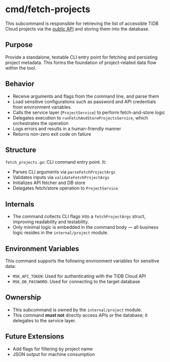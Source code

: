 # cmd/fetch-projects

This subcommand is responsible for retrieving the list of accessible TiDB Cloud projects
via the [public API](https://docs.pingcap.com/tidbcloud/api/v1beta/#tag/Project/operation/ListProjects) and storing them into the database.

## Purpose

Provide a standalone, testable CLI entry point for fetching and persisting project metadata.
This forms the foundation of project-related data flow within the tool.

## Behavior

* Receive arguments and flags from the command line, and parse them
* Load sensitive configurations such as password and API credentials from environment variables.
* Calls the service layer (`ProjectService`) to perform fetch-and-store logic
* Delegates execution to `runFetchAndStoreProjectsService`, which orchestrates the operation
* Logs errors and results in a human-friendly manner
* Returns non-zero exit code on failure

## Structure

`fetch_projects.go`: CLI command entry point. It:
- Parses CLI arguments via `parseFetchProjectArgs`
- Validates inputs via `validateFetchProjectArgs`
- Initializes API fetcher and DB store
- Delegates fetch/store operation to `ProjectService`

## Internals

* The command collects CLI flags into a `fetchProjectArgs` struct, improving readability and testability.
* Only minimal logic is embedded in the command body — all business logic resides in the `internal/project` module.

## Environment Variables

This command supports the following environment variables for sensitive data:

- `MSK_API_TOKEN`: Used for authenticating with the TiDB Cloud API
- `MSK_DB_PASSWORD`: Used for connecting to the target database

## Ownership

* This subcommand is owned by the `internal/project` module.
* This command **must not** directly access APIs or the database; it delegates to the service layer.

## Future Extensions

* Add flags for filtering by project name
* JSON output for machine consumption
